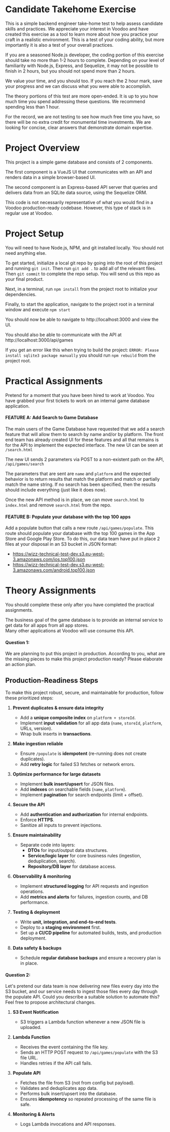 # Candidate Takehome Exercise
This is a simple backend engineer take-home test to help assess candidate skills and practices.  We appreciate your interest in Voodoo and have created this exercise as a tool to learn more about how you practice your craft in a realistic environment.  This is a test of your coding ability, but more importantly it is also a test of your overall practices.

If you are a seasoned Node.js developer, the coding portion of this exercise should take no more than 1-2 hours to complete.  Depending on your level of familiarity with Node.js, Express, and Sequelize, it may not be possible to finish in 2 hours, but you should not spend more than 2 hours.  

We value your time, and you should too.  If you reach the 2 hour mark, save your progress and we can discuss what you were able to accomplish. 

The theory portions of this test are more open-ended.  It is up to you how much time you spend addressing these questions.  We recommend spending less than 1 hour.  


For the record, we are not testing to see how much free time you have, so there will be no extra credit for monumental time investments.  We are looking for concise, clear answers that demonstrate domain expertise.

# Project Overview
This project is a simple game database and consists of 2 components.  

The first component is a VueJS UI that communicates with an API and renders data in a simple browser-based UI.

The second component is an Express-based API server that queries and delivers data from an SQLite data source, using the Sequelize ORM.

This code is not necessarily representative of what you would find in a Voodoo production-ready codebase.  However, this type of stack is in regular use at Voodoo.

# Project Setup
You will need to have Node.js, NPM, and git installed locally.  You should not need anything else.

To get started, initialize a local git repo by going into the root of this project and running `git init`.  Then run `git add .` to add all of the relevant files.  Then `git commit` to complete the repo setup.  You will send us this repo as your final product.
  
Next, in a terminal, run `npm install` from the project root to initialize your dependencies.

Finally, to start the application, navigate to the project root in a terminal window and execute `npm start`

You should now be able to navigate to http://localhost:3000 and view the UI.

You should also be able to communicate with the API at http://localhost:3000/api/games

If you get an error like this when trying to build the project: `ERROR: Please install sqlite3 package manually` you should run `npm rebuild` from the project root.

# Practical Assignments
Pretend for a moment that you have been hired to work at Voodoo.  You have grabbed your first tickets to work on an internal game database application. 

#### FEATURE A: Add Search to Game Database
The main users of the Game Database have requested that we add a search feature that will allow them to search by name and/or by platform.  The front end team has already created UI for these features and all that remains is for the API to implement the expected interface.  The new UI can be seen at `/search.html`

The new UI sends 2 parameters via POST to a non-existent path on the API, `/api/games/search`

The parameters that are sent are `name` and `platform` and the expected behavior is to return results that match the platform and match or partially match the name string.  If no search has been specified, then the results should include everything (just like it does now).

Once the new API method is in place, we can move `search.html` to `index.html` and remove `search.html` from the repo.

#### FEATURE B: Populate your database with the top 100 apps
Add a populate button that calls a new route `/api/games/populate`. This route should populate your database with the top 100 games in the App Store and Google Play Store.
To do this, our data team have put in place 2 files at your disposal in an S3 bucket in JSON format:

- https://wizz-technical-test-dev.s3.eu-west-3.amazonaws.com/ios.top100.json
- https://wizz-technical-test-dev.s3.eu-west-3.amazonaws.com/android.top100.json

# Theory Assignments
You should complete these only after you have completed the practical assignments.

The business goal of the game database is to provide an internal service to get data for all apps from all app stores.  
Many other applications at Voodoo will use consume this API.

#### Question 1:
We are planning to put this project in production. According to you, what are the missing pieces to make this project production ready? 
Please elaborate an action plan.

## Production-Readiness Steps

To make this project robust, secure, and maintainable for production, follow these prioritized steps:

1. **Prevent duplicates & ensure data integrity**

   - Add a **unique composite index** on `platform + storeId`.
   - Implement **input validation** for all app data (`name`, `storeId`, `platform`, URLs, version).
   - Wrap bulk inserts in **transactions**.

2. **Make ingestion reliable**

   - Ensure `/populate` is **idempotent** (re-running does not create duplicates).
   - Add **retry logic** for failed S3 fetches or network errors.

3. **Optimize performance for large datasets**

   - Implement **bulk insert/upsert** for JSON files.
   - Add **indexes** on searchable fields (`name`, `platform`).
   - Implement **pagination** for search endpoints (limit + offset).

4. **Secure the API**

   - Add **authentication and authorization** for internal endpoints.
   - Enforce **HTTPS**.
   - Sanitize all inputs to prevent injections.

5. **Ensure maintainability**

   - Separate code into layers:
     - **DTOs** for input/output data structures.
     - **Service/logic layer** for core business rules (ingestion, deduplication, search).
     - **Repository/DB layer** for database access.

6. **Observability & monitoring**

   - Implement **structured logging** for API requests and ingestion operations.
   - Add **metrics and alerts** for failures, ingestion counts, and DB performance.

7. **Testing & deployment**

   - Write **unit, integration, and end-to-end tests**.
   - Deploy to a **staging environment** first.
   - Set up a **CI/CD pipeline** for automated builds, tests, and production deployment.

8. **Data safety & backups**
   - Schedule **regular database backups** and ensure a recovery plan is in place.

#### Question 2:

Let's pretend our data team is now delivering new files every day into the S3 bucket, and our service needs to ingest those files
every day through the populate API. Could you describe a suitable solution to automate this? Feel free to propose architectural changes.

1. **S3 Event Notification**
   - S3 triggers a Lambda function whenever a new JSON file is uploaded.

2. **Lambda Function**
   - Receives the event containing the file key.  
   - Sends an HTTP POST request to `/api/games/populate` with the S3 file URL.  
   - Handles retries if the API call fails.

3. **Populate API**
   - Fetches the file from S3 (not from config but payload).  
   - Validates and deduplicates app data.  
   - Performs bulk insert/upsert into the database.  
   - Ensures **idempotency** so repeated processing of the same file is safe.

4. **Monitoring & Alerts**
   - Logs Lambda invocations and API responses.  